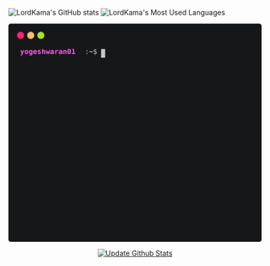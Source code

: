 ![LordKama's GitHub stats](https://github-readme-stats.vercel.app/api?username=LordKamaYT&show_icons=true&theme=merko)
![LordKama's Most Used Languages](https://github-readme-stats.vercel.app/api/top-langs/?username=LordKamaYT&layout=compact&langs_count=16&theme=react)



<p align='center'>
  <img align="center" src="./github_stats.svg">
</p>

<p align="center" >
  <a href="https://github.com/lordkamayt/lordkamayt/actions/workflows/main.yml">
    <img src="https://github.com/lordkamayt/lordkamayt/actions/workflows/main.yml/badge.svg" alt="Update Github Stats" title="Terminal Style GitHub Stats">
  </a>
</p>
